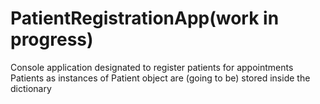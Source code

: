 # PatientRegistrationApp(work in progress)
Console application designated to register patients for appointments
Patients as instances of Patient object are (going to be) stored inside the dictionary 
